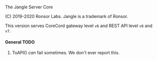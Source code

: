 The Jangle Server Core

(C) 2019-2020 Ronsor Labs. Jangle is a trademark of Ronsor.

This version serves CoreCord gateway level `v6` and REST API level `v6` and `v7`.

#### General TODO

1. ToAPI() *can* fail sometimes. We don't ever report this.
